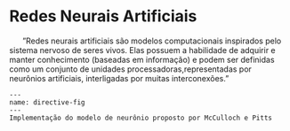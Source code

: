 # Redes Neurais Artificiais

<p>
&nbsp;&nbsp;&nbsp;&nbsp;&nbsp;
”Redes neurais artificiais são modelos computacionais inspirados pelo sistema nervoso de seres vivos. Elas possuem a habilidade de adquirir e manter conhecimento (baseadas em informação) e podem ser definidas como um conjunto de unidades processadoras,representadas por neurônios artificiais, interligadas por muitas interconexões.” 
</p>



```{figure} ../_static/img/monografia/fundamentos/Neurônio.png
---
name: directive-fig
---
Implementação do modelo de neurônio proposto por McCulloch e Pitts
```
